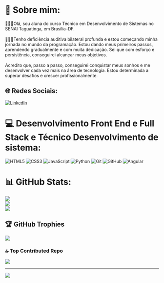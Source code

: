 # 💫 Sobre mim:
👩🏼‍🎓Olá, sou aluna do curso Técnico em Desenvolvimento de Sistemas no SENAI Taguatinga, em Brasília–DF.<br><br>🧏🏼‍♀️Tenho deficiência auditiva bilateral profunda e estou começando minha jornada no mundo da programação. Estou dando meus primeiros passos, aprendendo gradualmente e com muita dedicação. Sei que com esforço e persistência, conseguirei alcançar meus objetivos.<br><br>Acredito que, passo a passo, conseguirei conquistar meus sonhos e me desenvolver cada vez mais na área de tecnologia. Estou determinada a superar desafios e crescer profissionalmente.


## 🌐 Redes Sociais:
[![LinkedIn](https://img.shields.io/badge/LinkedIn-%230077B5.svg?logo=linkedin&logoColor=white)](https://linkedin.com/in/https://www.linkedin.com/in/paloma-paldino-melo-pcd-94b88846/) 

# 💻 Desenvolvimento Front End e Full Stack e Técnico Desenvolvimento de sistema:
![HTML5](https://img.shields.io/badge/html5-%23E34F26.svg?style=plastic&logo=html5&logoColor=white) ![CSS3](https://img.shields.io/badge/css3-%231572B6.svg?style=plastic&logo=css3&logoColor=white) ![JavaScript](https://img.shields.io/badge/javascript-%23323330.svg?style=plastic&logo=javascript&logoColor=%23F7DF1E) ![Python](https://img.shields.io/badge/python-3670A0?style=plastic&logo=python&logoColor=ffdd54) ![Git](https://img.shields.io/badge/git-%23F05033.svg?style=plastic&logo=git&logoColor=white) ![GitHub](https://img.shields.io/badge/github-%23121011.svg?style=plastic&logo=github&logoColor=white) ![Angular](https://img.shields.io/badge/angular-%23DD0031.svg?style=plastic&logo=angular&logoColor=white)
# 📊 GitHub Stats:
![](https://github-readme-stats.vercel.app/api?username=palomapaldino5&theme=rose&hide_border=false&include_all_commits=true&count_private=false)<br/>
![](https://github-readme-streak-stats.herokuapp.com/?user=palomapaldino5&theme=rose&hide_border=false)<br/>
![](https://github-readme-stats.vercel.app/api/top-langs/?username=palomapaldino5&theme=rose&hide_border=false&include_all_commits=true&count_private=false&layout=compact)

## 🏆 GitHub Trophies
![](https://github-profile-trophy.vercel.app/?username=palomapaldino5&theme=rose&no-frame=true&no-bg=true&margin-w=4)

### 🔝 Top Contributed Repo
![](https://github-contributor-stats.vercel.app/api?username=palomapaldino5&limit=5&theme=rose&combine_all_yearly_contributions=true)

---
[![](https://visitcount.itsvg.in/api?id=palomapaldino5&icon=0&color=10)](https://visitcount.itsvg.in)

<!-- Proudly created with GPRM ( https://gprm.itsvg.in ) -->

